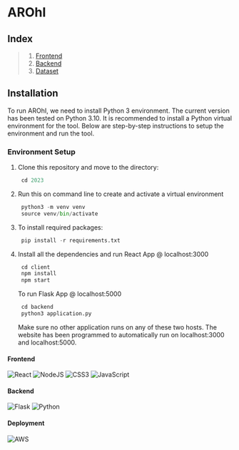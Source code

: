 # AROhI

## Index
> 1. [Frontend](client/)
> 2. [Backend](backend/)
> 3. [Dataset](dataset/)


## Installation

To run AROhI, we need to install Python 3 environment. The current version has been tested on Python 3.10. It is recommended to install a Python virtual environment for the tool. Below are step-by-step instructions to setup the environment and run the tool.

### Environment Setup

1. Clone this repository and move to the directory:
   ```python 
    cd 2023
    ```
2. Run this on command line to create and activate a virtual environment
   ```python 
    python3 -m venv venv
    source venv/bin/activate
    ```
3. To install required packages:
   ```python 
    pip install -r requirements.txt
    ```
   
4. Install all the dependencies and run React App @ localhost:3000
   ```js
    cd client
    npm install
    npm start
    ```
   To run Flask App @ localhost:5000
   ```python
    cd backend
    python3 application.py
    ```
   Make sure no other application runs on any of these two hosts. The website has been programmed to automatically run on localhost:3000 and localhost:5000.

#### Frontend

![React](https://img.shields.io/badge/react-%2320232a.svg?style=for-the-badge&logo=react&logoColor=%2361DAFB)
![NodeJS](https://img.shields.io/badge/node.js-6DA55F?style=for-the-badge&logo=node.js&logoColor=white)
![CSS3](https://img.shields.io/badge/css3-%231572B6.svg?style=for-the-badge&logo=css3&logoColor=white)
![JavaScript](https://img.shields.io/badge/javascript-%23323330.svg?style=for-the-badge&logo=javascript&logoColor=%23F7DF1E)


#### Backend

![Flask](https://img.shields.io/badge/flask-%23000.svg?style=for-the-badge&logo=flask&logoColor=white)
![Python](https://img.shields.io/badge/python-3670A0?style=for-the-badge&logo=python&logoColor=ffdd54)

#### Deployment

![AWS](https://img.shields.io/badge/AWS-%23FF9900.svg?style=for-the-badge&logo=amazon-aws&logoColor=white)


